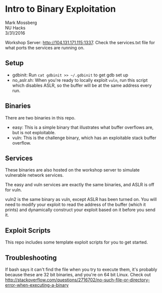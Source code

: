 # Intro to Binary Exploitation

Mark Mossberg  
NU Hacks  
3/31/2016

Workshop Server: http://104.131.171.115:1337. Check the services.txt file for what
ports the services are running on.

## Setup

- gdbinit: Run `cat gdbinit >> ~/.gdbinit` to get gdb set up
- no_aslr.sh: When you're ready to locally exploit `vuln`, run this script
  which disables ASLR, so the buffer will be at the same address every
  run.

## Binaries

There are two binaries in this repo.

- easy: This is a simple binary that illustrates what buffer overflows are,
  but is not exploitable.
- vuln: This is the challenge binary, which has an exploitable stack buffer
  overflow.

## Services

These binaries are also hosted on the workshop server to simulate vulnerable
network services.

The easy and vuln services are exactly the same binaries, and ASLR is off
for vuln.

vuln2 is the same binary as vuln, except ASLR has been turned on. You will
need to modify your exploit to read the address of the buffer (which it
prints) and dynamically construct your exploit based on it before you send
it.

## Exploit Scripts

This repo includes some template exploit scripts for you to get started.

## Troubleshooting

If bash says it can't find the file when you try to execute them, it's
probably because these are 32 bit binaries, and you're on 64 bit Linux.
Check out http://stackoverflow.com/questions/2716702/no-such-file-or-directory-error-when-executing-a-binary


